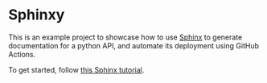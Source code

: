 # Sphinxy

This is an example project to showcase how to use [Sphinx](https://www.sphinx-doc.org/en/master/) to generate documentation for a python API, and automate its deployment using GitHub Actions.

To get started, follow [this Sphinx tutorial](https://olgarithms.github.io/sphinx-tutorial/).

